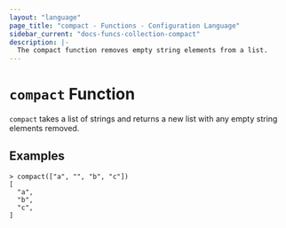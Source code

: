 ```yaml
---
layout: "language"
page_title: "compact - Functions - Configuration Language"
sidebar_current: "docs-funcs-collection-compact"
description: |-
  The compact function removes empty string elements from a list.
---
```


# `compact` Function

`compact` takes a list of strings and returns a new list with any empty string
elements removed.

## Examples

```
> compact(["a", "", "b", "c"])
[
  "a",
  "b",
  "c",
]
```
